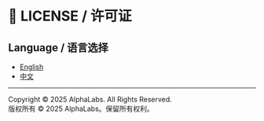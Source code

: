 # 📄 LICENSE / 许可证

## Language / 语言选择

- [English](./LICENSE-EN.md)
- [中文](./LICENSE-CN.md)

---

Copyright © 2025 AlphaLabs. All Rights Reserved.  
版权所有 © 2025 AlphaLabs。保留所有权利。